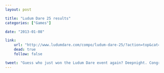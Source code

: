 ```yaml
---
layout: post

title: "Ludum Dare 25 results"
categories: ["Games"]

date: "2013-01-08"

link:
    url: "http://www.ludumdare.com/compo/ludum-dare-25/?action=top&cat=Overall"
    dead: true
    follow: false

tweet: "Guess who just won the Ludum Dare event again? Deepnight. Congratulations!"
---
```

